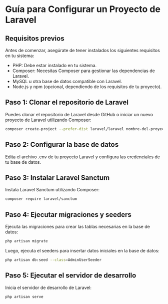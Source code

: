 # Guía para Configurar un Proyecto de Laravel

## Requisitos previos

Antes de comenzar, asegúrate de tener instalados los siguientes requisitos en tu sistema:

- PHP: Debe estar instalado en tu sistema.
- Composer: Necesitas Composer para gestionar las dependencias de Laravel.
- MySQL u otra base de datos compatible con Laravel.
- Node.js y npm (opcional, dependiendo de los requisitos de tu proyecto).

## Paso 1: Clonar el repositorio de Laravel

Puedes clonar el repositorio de Laravel desde GitHub o iniciar un nuevo proyecto de Laravel utilizando Composer:

```bash
composer create-project --prefer-dist laravel/laravel nombre-del-proyecto
```
## Paso 2: Configurar la base de datos

Edita el archivo .env de tu proyecto Laravel y configura las credenciales de tu base de datos.

## Paso 3: Instalar Laravel Sanctum
Instala Laravel Sanctum utilizando Composer:

```bash
composer require laravel/sanctum
```

## Paso 4: Ejecutar migraciones y seeders
Ejecuta las migraciones para crear las tablas necesarias en la base de datos:

```bash
php artisan migrate
```
Luego, ejecuta el seeders para insertar datos iniciales en la base de datos:
```bash
php artisan db:seed --class=AdminUserSeeder
```

## Paso 5: Ejecutar el servidor de desarrollo
Inicia el servidor de desarrollo de Laravel:
```bash
php artisan serve
```
